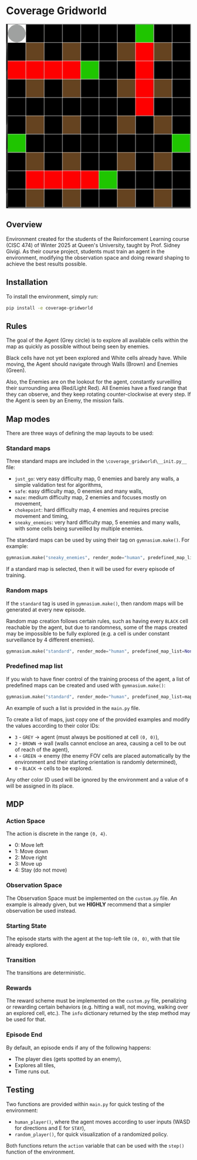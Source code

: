 # Coverage Gridworld

![visualization](media/sneaky_enemies.gif "Sneaky Enemies sample layout")

## Overview

Environment created for the students of the Reinforcement Learning course (CISC 474) of Winter 2025 at Queen's 
University, taught by Prof. Sidney Givigi. As their course project, students must train an agent in the environment, 
modifying the observation space and doing reward shaping to achieve the best results possible.

## Installation

To install the environment, simply run: 

```bash
pip install -e coverage-gridworld
```

## Rules

The goal of the Agent (Grey circle) is to explore all available cells within the map as quickly as possible without 
being seen by enemies. 

Black cells have not yet been explored and White cells already have. While moving, the Agent should navigate through 
Walls (Brown) and Enemies (Green).

Also, the Enemies are on the lookout for the agent, constantly surveilling their surrounding area (Red/Light Red). 
All Enemies have a fixed range that they can observe, and they keep rotating counter-clockwise at every step. If the
Agent is seen by an Enemy, the mission fails.

## Map modes

There are three ways of defining the map layouts to be used:

### Standard maps

Three standard maps are included in the `\coverage_gridworld\__init.py__` file: 
- `just_go`: very easy difficulty map, 0 enemies and barely any walls, a simple validation test for algorithms,
- `safe`: easy difficulty map, 0 enemies and many walls,
- `maze`: medium difficulty map, 2 enemies and focuses mostly on movement,
- `chokepoint`: hard difficulty map, 4 enemies and requires precise movement and timing,
- `sneaky_enemies`: very hard difficulty map, 5 enemies and many walls, with some cells being surveilled by multiple 
enemies.

The standard maps can be used by using their tag on `gymnasium.make()`. For example:

```python
gymnasium.make("sneaky_enemies", render_mode="human", predefined_map_list=None)
```

If a standard map is selected, then it will be used for every episode of training.

### Random maps

If the `standard` tag is used in `gymnasium.make()`, then random maps will be generated at every new episode.

Random map creation follows certain rules, such as having every `BLACK` cell reachable by the agent, but due to 
randomness, some of the maps created may be impossible to be fully explored (e.g. a cell is under constant surveillance
by 4 different enemies).

```python
gymnasium.make("standard", render_mode="human", predefined_map_list=None)
```

### Predefined map list

If you wish to have finer control of the training process of the agent, a list of predefined maps can be created and
used with `gymnasium.make()`:

```python
gymnasium.make("standard", render_mode="human", predefined_map_list=maps)
```

An example of such a list is provided in the `main.py` file.

To create a list of maps, just copy one of the provided examples and modify the values according to their color IDs:
- `3` - `GREY` -> agent (must always be positioned at cell `(0, 0)`),
- `2` - `BROWN` -> wall (walls cannot enclose an area, causing a cell to be out of reach of the agent),
- `4` - `GREEN` -> enemy (the enemy FOV cells are placed automatically by the environment and their starting orientation
is randomly determined),
- `0` - `BLACK` -> cells to be explored.

Any other color ID used will be ignored by the environment and a value of `0` will be assigned in its place.

## MDP

### Action Space

The action is discrete in the range `{0, 4}`.

- 0: Move left
- 1: Move down
- 2: Move right
- 3: Move up
- 4: Stay (do not move)

### Observation Space

The Observation Space must be implemented on the `custom.py` file. An example is already given, but we **HIGHLY** recommend 
that a simpler observation be used instead.

### Starting State
The episode starts with the agent at the top-left tile `(0, 0)`, with that tile already explored.

### Transition
The transitions are deterministic. 

### Rewards
The reward scheme must be implemented on the `custom.py` file, penalizing or rewarding certain
behaviors (e.g. hitting a wall, not moving, walking over an explored cell, etc.). The `info` dictionary returned
by the step method may be used for that.

### Episode End

By default, an episode ends if any of the following happens:
- The player dies (gets spotted by an enemy),
- Explores all tiles,
- Time runs out.


## Testing

Two functions are provided within `main.py` for quick testing of the environment: 

* `human_player()`, where the agent moves according to user inputs (WASD for directions and E for `STAY`),
* `random_player()`, for quick visualization of a randomized policy.

Both functions return the `action` variable that can be used with the `step()` function of the environment.